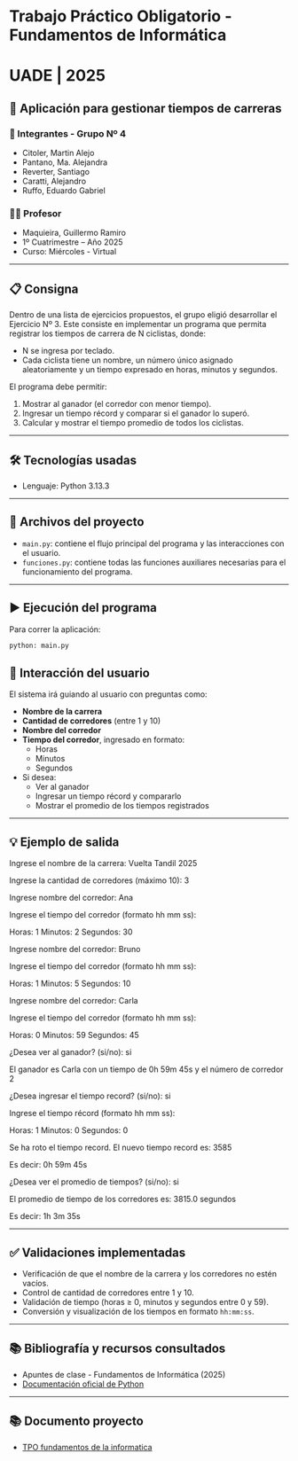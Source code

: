 
# Trabajo Práctico Obligatorio - Fundamentos de Informática
# UADE | 2025

## 🏁 Aplicación para gestionar tiempos de carreras

### 📌 Integrantes - Grupo Nº 4
- Citoler, Martin Alejo
- Pantano, Ma. Alejandra
- Reverter, Santiago
- Caratti, Alejandro
- Ruffo, Eduardo Gabriel 

### 👨‍🏫 Profesor
- Maquieira, Guillermo Ramiro  
- 1º Cuatrimestre – Año 2025  
- Curso: Miércoles - Virtual  

---

## 📋 Consigna

Dentro de una lista de ejercicios propuestos, el grupo eligió desarrollar el Ejercicio Nº 3. Este consiste en implementar un programa que permita registrar los tiempos de carrera de N ciclistas, donde:

- N se ingresa por teclado.
- Cada ciclista tiene un nombre, un número único asignado aleatoriamente y un tiempo expresado en horas, minutos y segundos.
  
El programa debe permitir:
1. Mostrar al ganador (el corredor con menor tiempo).
2. Ingresar un tiempo récord y comparar si el ganador lo superó.
3. Calcular y mostrar el tiempo promedio de todos los ciclistas.

---

## 🛠️ Tecnologías usadas
- Lenguaje: Python 3.13.3

---

## 📄 Archivos del proyecto

- `main.py`: contiene el flujo principal del programa y las interacciones con el usuario.
- `funciones.py`: contiene todas las funciones auxiliares necesarias para el funcionamiento del programa.

---

## ▶️ Ejecución del programa

Para correr la aplicación:

```bash
python: main.py
```
## 🧭 Interacción del usuario

El sistema irá guiando al usuario con preguntas como:

- **Nombre de la carrera**
- **Cantidad de corredores** (entre 1 y 10)
- **Nombre del corredor**
- **Tiempo del corredor**, ingresado en formato:
  - Horas
  - Minutos
  - Segundos
- Si desea:
  - Ver al ganador
  - Ingresar un tiempo récord y compararlo
  - Mostrar el promedio de los tiempos registrados

---

## 💡 Ejemplo de salida

Ingrese el nombre de la carrera: Vuelta Tandil 2025

Ingrese la cantidad de corredores (máximo 10): 3

Ingrese nombre del corredor: Ana

Ingrese el tiempo del corredor (formato hh mm ss):

Horas: 1
Minutos: 2
Segundos: 30

Ingrese nombre del corredor: Bruno

Ingrese el tiempo del corredor (formato hh mm ss):

Horas: 1
Minutos: 5
Segundos: 10

Ingrese nombre del corredor: Carla

Ingrese el tiempo del corredor (formato hh mm ss):

Horas: 0
Minutos: 59
Segundos: 45

¿Desea ver al ganador? (si/no): si

El ganador es Carla con un tiempo de 0h 59m 45s y el número de corredor 2

¿Desea ingresar el tiempo record? (si/no): si

Ingrese el tiempo récord (formato hh mm ss):

Horas: 1
Minutos: 0
Segundos: 0

Se ha roto el tiempo record. El nuevo tiempo record es: 3585

Es decir: 0h 59m 45s

¿Desea ver el promedio de tiempos? (si/no): si

El promedio de tiempo de los corredores es: 3815.0 segundos

Es decir: 1h 3m 35s


---

## ✅ Validaciones implementadas

- Verificación de que el nombre de la carrera y los corredores no estén vacíos.
- Control de cantidad de corredores entre 1 y 10.
- Validación de tiempo (horas ≥ 0, minutos y segundos entre 0 y 59).
- Conversión y visualización de los tiempos en formato `hh:mm:ss`.

---

## 📚 Bibliografía y recursos consultados

- Apuntes de clase - Fundamentos de Informática (2025)  
- [Documentación oficial de Python](https://docs.python.org/3/)

---

## 📚 Documento proyecto
 
- [TPO fundamentos de la informatica](https://docs.google.com/document/d/1vkaL4kkrKlzmJWq4H-NaXZ0RkJ0eqDnaNXrUZaiTOgk/edit?usp=sharing)
